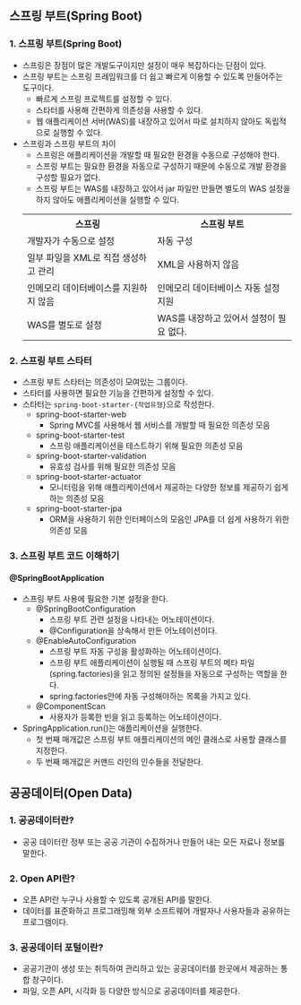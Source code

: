 ## 스프링 부트(Spring Boot)
### 1. 스프링 부트(Spring Boot)
* 스프링은 장점이 많은 개발도구이지만 설정이 매우 복잡하다는 단점이 있다.
* 스프링 부트는 스프링 프레임워크를 더 쉽고 빠르게 이용할 수 있도록 만들어주는 도구이다.
  * 빠르게 스프링 프로젝트를 설정할 수 있다.
  * 스타터를 사용해 간편하게 의존성을 사용할 수 있다.
  * 웹 애플리케이션 서버(WAS)를 내장하고 있어서 따로 설치하지 않아도 독립적으로 실행할 수 있다.
* 스프링과 스프링 부트의 차이
  * 스프링은 애플리케이션을 개발할 때 필요한 환경을 수동으로 구성해야 한다.
  * 스프링 부트는 필요한 환경을 자동으로 구성하기 때문에 수동으로 개발 환경을 구성할 필요가 없다.
  * 스프링 부트는 WAS를 내장하고 있어서 jar 파일만 만들면 별도의 WAS 설정을 하지 않아도 애플리케이션을 실행할 수 있다.
  <table>
    <tr>
        <th>스프링</th>
        <th>스프링 부트</th>
    </tr>
    <tr>
        <td>개발자가 수동으로 설정</td>
        <td>자동 구성</td>
    </tr>
    <tr>
        <td>일부 파일을 XML로 직접 생성하고 관리</td>
        <td>XML을 사용하지 않음</td>
    </tr>
    <tr>
        <td>인메모리 데이터베이스를 지원하지 않음</td>
        <td>인메모리 데이터베이스 자동 설정 지원</td>
    </tr>
    <tr>
        <td>WAS를 별도로 설정</td>
        <td>WAS를 내장하고 있어서 설정이 필요 없다.</td>
    </tr>
  </table>
### 2. 스프링 부트 스타터
* 스프링 부트 스타터는 의존성이 모여있는 그룹이다.
* 스타터를 사용하면 필요한 기능을 간편하게 설정할 수 있다.
* 스타터는 `spring-boot-starter-{작업유형}`으로 작성한다.
  * spring-boot-starter-web
    * Spring MVC를 사용해서 웹 서비스를 개발할 때 필요한 의존성 모음
  * spring-boot-starter-test
    * 스프링 애플리케이션을 테스트하기 위해 필요한 의존성 모음
  * spring-boot-starter-validation
    * 유효성 검사를 위해 필요한 의존성 모음
  * spring-boot-starter-actuator
    * 모니터링을 위해 애플리케이션에서 제공하는 다양한 정보를 제공하기 쉽게하는 의존성 모음
  * spring-boot-starter-jpa
    * ORM을 사용하기 위한 인터페이스의 모음인 JPA를 더 쉽게 사용하기 위한 의존성 모음

### 3. 스프링 부트 코드 이해하기
#### @SpringBootApplication
* 스프링 부트 사용에 필요한 기본 설정을 한다.
  * @SpringBootConfiguration
    * 스프링 부트 관련 설정을 나타내는 어노테이션이다.
    * @Configuration을 상속해서 만든 어노테이션이다.
  * @EnableAutoConfiguration
    * 스프링 부트 자동 구성을 활성화하는 어노테이션이다.
    * 스프링 부트 애플리케이션이 실행될 때 스프링 부트의 메타 파일(spring.factories)을 읽고 정의된 설정들을 자동으로 구성하는 역할을 한다. 
    * spring.factories안에 자동 구성해야하는  목록을 가지고 있다.
  * @ComponentScan
    * 사용자가 등록한 빈을 읽고 등록하는 어노테이션이다.
* SpringApplication.run()는 애플리케이션을 실행한다.
  * 첫 번째 매개값은 스프링 부트 애플리케이션의 메인 클래스로 사용할 클래스를 지정한다.
  * 두 번째 매개값은 커맨드 라인의 인수들을 전달한다.
## 공공데이터(Open Data)
### 1. 공공데이터란?
* 공공 데이터란 정부 또는 공공 기관이 수집하거나 만들어 내는 모든 자료나 정보를 말한다.
### 2. Open API란?
* 오픈 API란 누구나 사용할 수 있도록 공개된 API를 말한다.
* 데이터를 표준화하고 프로그래밍해 외부 소프트웨어 개발자나 사용자들과 공유하는 프로그램이다.
### 3. 공공데이터 포털이란?
* 공공기관이 생성 또는 취득하여 관리하고 있는 공공데이터를 한곳에서 제공하는 통합 창구이다.
* 파일, 오픈 API, 시각화 등 다양한 방식으로 공공데이터를 제공한다.
